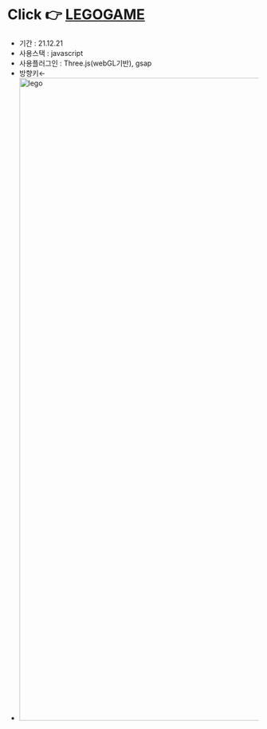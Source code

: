 # Click 👉 <a href="https://awesomeyelim.github.io/LEGOGAME/">LEGOGAME</a>
- 기간 : 21.12.21
- 사용스택 : javascript
- 사용플러그인 : Three.js(webGL기반), gsap
- 방향키← 
- <img width="1288" alt="lego" src="https://user-images.githubusercontent.com/93499143/147209450-dd8c5c2c-9d87-4629-a48e-0cc1a0195d5c.png">

